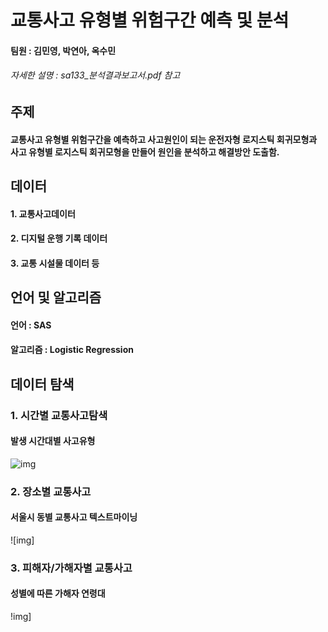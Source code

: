 # 교통사고 유형별 위험구간 예측 및 분석
#### 팀원 : 김민영, 박연아, 옥수민
###### 자세한 설명 : sa133_분석결과보고서.pdf 참고

## 주제 
#### 교통사고 유형별 위험구간을 예측하고 사고원인이 되는 운전자형 로지스틱 회귀모형과 사고 유형별 로지스틱 회귀모형을 만들어 원인을 분석하고 해결방안 도출함.

## 데이터
#### 1. 교통사고데이터
#### 2. 디지털 운행 기록 데이터
#### 3. 교통 시설물 데이터 등 

## 언어 및 알고리즘
#### 언어 : SAS
#### 알고리즘 : Logistic Regression

## 데이터 탐색
### 1. 시간별 교통사고탐색
#### 발생 시간대별 사고유형 
![img](발생시간대별사고유형.png)

### 2. 장소별 교통사고 
#### 서울시 동별 교통사고 텍스트마이닝
![img] 

### 3. 피해자/가해자별 교통사고
#### 성별에 따른 가해자 연령대
!img] 


